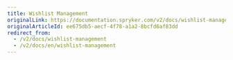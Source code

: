 ```yaml
---
title: Wishlist Management
originalLink: https://documentation.spryker.com/v2/docs/wishlist-management
originalArticleId: ee675db5-aecf-4f78-a1a2-8bcfd6af83dd
redirect_from:
  - /v2/docs/wishlist-management
  - /v2/docs/en/wishlist-management
---
```



